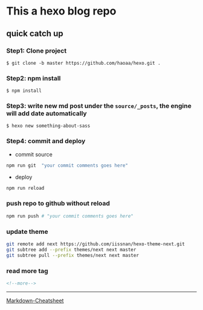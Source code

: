 # This a hexo blog repo

## quick catch up
### **Step1:** Clone project
```
$ git clone -b master https://github.com/haoaa/hexo.git .
```

### **Step2:** npm install
```
$ npm install
```

### **Step3:** write new md post under the `source/_posts`, the engine will add date automatically
```
$ hexo new something-about-sass
``` 
### **Step4:** commit and deploy

- commit source
 ```sh
 npm run git  "your commit comments goes here"
 ```
- deploy
 ```sh
 npm run reload 
 ```
### push repo to github without reload
```sh
npm run push # "your commit comments goes here"
```
### update theme
```sh
git remote add next https://github.com/iissnan/hexo-theme-next.git
git subtree add --prefix themes/next next master
git subtree pull --prefix themes/next next master
```

### read more tag
```html
<!--more-->
```
---
[Markdown-Cheatsheet](https://github.com/adam-p/markdown-here/wiki/Markdown-Cheatsheet)